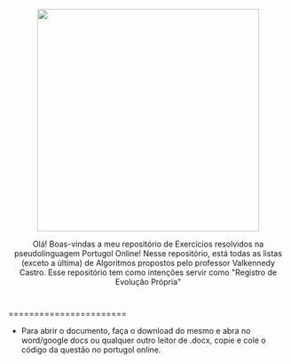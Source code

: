
<p align="center">
  <img src="https://media.tenor.com/pPKOYQpTO8AAAAAM/monkey-developer.gif" width="400px" />
</p>
  
<p align="center">
  Olá! Boas-vindas a meu repositório de Exercícios resolvidos na pseudolinguagem Portugol Online!
 Nesse repositório, está todas as listas (exceto a última) de Algoritmos propostos pelo professor Valkennedy Castro. Esse repositório tem como intenções servir como "Registro de Evolução Própria"
</p>
 
 
 <h3 style="display: flex; align-items: center;">
  <img src="https://media.tenor.com/1J-n2oBWMa8AAAAj/peepo-brazil.gif" width="1px;" />
</h3>

 =======================
 * Para abrir o documento, faça o download do mesmo e abra no word/google docs ou qualquer outro leitor de .docx, copie e cole o código da questão no portugol online.
   
 
